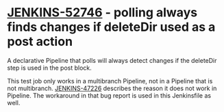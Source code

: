 # [JENKINS-52746](https://issues.jenkins.io/browse/JENKINS-52746) - polling always finds changes if deleteDir used as a post action

A declarative Pipeline that polls will always detect changes if the
deleteDir step is used in the post block.

This test job only works in a multibranch Pipeline, not in a Pipeline that is not multibranch.
[JENKINS-47226](https://issues.jenkins.io/browse/JENKINS-47226) describes the reason it does not work in Pipeline.
The workaround in that bug report is used in this Jenkinsfile as well.
